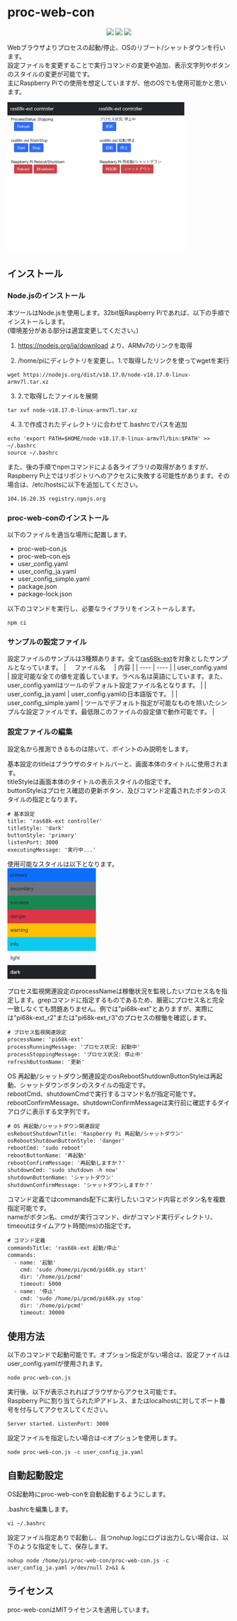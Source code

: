 # proc-web-con
<p align="center">
  <img src="https://img.shields.io/badge/JavaScript-yellow.svg?logo=JavaScript&logoColor=white">
  <img src="https://img.shields.io/badge/NodeJS-339933.svg?logo=Node.js&logoColor=white">
  <img src="https://img.shields.io/badge/license-MIT-blue.svg">
</p>

Webブラウザよりプロセスの起動/停止、OSのリブート/シャットダウンを行います。   
設定ファイルを変更することで実行コマンドの変更や追加、表示文字列やボタンのスタイルの変更が可能です。   
主にRaspberry Piでの使用を想定していますが、他のOSでも使用可能かと思います。   

[<kbd><img src="./images/procwebcon_en.png" width="200"></kbd>](./images/procwebcon_en.png)[<kbd><img src="./images/procwebcon_ja.png" width="200"></kbd>](./images/procwebcon_ja.png)

## インストール
### Node.jsのインストール
本ツールはNode.jsを使用します。32bit版Raspberry Piであれば、以下の手順でインストールします。   
(環境差分がある部分は適宜変更してください。)

1. https://nodejs.org/ja/download より、ARMv7のリンクを取得

2. /home/piにディレクトリを変更し、1.で取得したリンクを使ってwgetを実行
```
wget https://nodejs.org/dist/v18.17.0/node-v18.17.0-linux-armv7l.tar.xz
```
3. 2.で取得したファイルを展開
```
tar xvf node-v18.17.0-linux-armv7l.tar.xz
```
4. 3.で作成されたディレクトリに合わせて.bashrcでパスを追加
```
echo 'export PATH=$HOME/node-v18.17.0-linux-armv7l/bin:$PATH' >> ~/.bashrc
source ~/.bashrc
```

また、後の手順でnpmコマンドによる各ライブラリの取得がありますが、Raspberry Pi上ではリポジトリへのアクセスに失敗する可能性があります。その場合は、/etc/hostsに以下を追加してください。
```
104.16.20.35 registry.npmjs.org
```

### proc-web-conのインストール
以下のファイルを適当な場所に配置します。

* proc-web-con.js
* proc-web-con.ejs
* user_config.yaml
* user_config_ja.yaml
* user_config_simple.yaml
* package.json
* package-lock.json

以下のコマンドを実行し、必要なライブラリをインストールします。
```
npm ci
```
### サンプルの設定ファイル
設定ファイルのサンプルは3種類あります。全て[ras68k-ext](http://opmregisters.web.fc2.com/ras68k/)を対象としたサンプルとなっています。
| &nbsp;&nbsp;&nbsp;&nbsp;ファイル名&nbsp;&nbsp;&nbsp;&nbsp; | 内容 |
| ---- | ---- |
|  user_config.yaml  | 設定可能な全ての値を定義しています。ラベル名は英語にしています。また、user_config.yamlはツールのデフォルト設定ファイル名となります。   |
|  user_config_ja.yaml  |  user_config.yamlの日本語版です。  |
|  user_config_simple.yaml  | ツールでデフォルト指定が可能なものを除いたシンプルな設定ファイルです。最低限このファイルの設定値で動作可能です。   |

### 設定ファイルの編集
設定名から推測できるものは除いて、ポイントのみ説明をします。   

基本設定のtitleはブラウザのタイトルバーと、画面本体のタイトルに使用されます。   
titleStyleは画面本体のタイトルの表示スタイルの指定です。   
buttonStyleはプロセス確認の更新ボタン、及びコマンド定義されたボタンのスタイルの指定となります。
```
# 基本設定
title: 'ras68k-ext controller'
titleStyle: 'dark'
buttonStyle: 'primary'
listenPort: 3000
executingMessage: '実行中...'
```
使用可能なスタイルは以下となります。   
[<img src="./images/style.png" width="200">](./images/style.png)

プロセス監視関連設定のprocessNameは稼働状況を監視したいプロセス名を指定します。grepコマンドに指定するものであるため、厳密にプロセス名と完全一致しなくても問題ありません。例では"pi68k-ext"とありますが、実際には"pi68k-ext_r2"または"pi68k-ext_r3"のプロセスの稼働を確認します。

```
# プロセス監視関連設定
processName: 'pi68k-ext'
processRunningMessage: 'プロセス状況: 起動中'
processStoppingMessage: 'プロセス状況: 停止中'
refreshButtonName: '更新'
```

OS 再起動/シャットダウン関連設定のosRebootShutdownButtonStyleは再起動、シャットダウンボタンのスタイルの指定です。   
rebootCmd、shutdownCmdで実行するコマンド名が指定可能です。   
rebootConfirmMessage、shutdownConfirmMessageは実行前に確認するダイアログに表示する文字列です。

```
# OS 再起動/シャットダウン関連設定
osRebootShutdownTitle: 'Raspberry Pi 再起動/シャットダウン'
osRebootShutdownButtonStyle: 'danger'
rebootCmd: 'sudo reboot'
rebootButtonName: '再起動'
rebootConfirmMessage: '再起動しますか？'
shutdownCmd: 'sudo shutdown -h now'
shutdownButtonName: 'シャットダウン'
shutdownConfirmMessage: 'シャットダウンしますか？'
```

コマンド定義ではcommands配下に実行したいコマンド内容とボタン名を複数指定可能です。   
nameがボタン名、cmdが実行コマンド、dirがコマンド実行ディレクトリ、timeoutはタイムアウト時間(ms)の指定です。

```
# コマンド定義
commandsTitle: 'ras68k-ext 起動/停止'
commands:
  - name: '起動'
    cmd: 'sudo /home/pi/pcmd/pi68k.py start'
    dir: '/home/pi/pcmd'
    timeout: 5000
  - name: '停止'
    cmd: 'sudo /home/pi/pcmd/pi68k.py stop'
    dir: '/home/pi/pcmd'
    timeout: 30000
```

## 使用方法
以下のコマンドで起動可能です。オプション指定がない場合は、設定ファイルはuser_config.yamlが使用されます。
```
node proc-web-con.js
```
実行後、以下が表示されればブラウザからアクセス可能です。   
Raspberry Piに割り当てられたIPアドレス、またはlocalhostに対してポート番号を付与してアクセスしてください。
```
Server started. ListenPort: 3000
```

設定ファイルを指定したい場合は-cオプションを使用します。
```
node proc-web-con.js -c user_config_ja.yaml
```

## 自動起動設定
OS起動時にproc-web-conを自動起動するようにします。

.bashrcを編集します。
```
vi ~/.bashrc
```
設定ファイル指定ありで起動し、且つnohup.logにログは出力しない場合は、以下のような指定をして、保存します。
```
nohup node /home/pi/proc-web-con/proc-web-con.js -c user_config_ja.yaml >/dev/null 2>&1 &
```

## ライセンス
proc-web-conはMITライセンスを適用しています。

